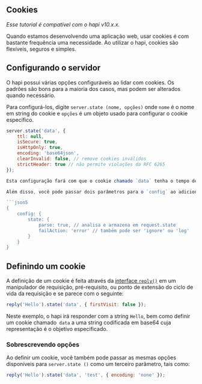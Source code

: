 ## Cookies

_Esse tutorial é compatível com o hapi v10.x.x._

Quando estamos desenvolvendo uma aplicação web, usar cookies é com bastante frequência uma necessidade. Ao utilizar o hapi, cookies são flexíveis, seguros e simples.

## Configurando o servidor

O hapi possui várias opções configuráveis ​​ao lidar com cookies. Os padrões são bons para a maioria dos casos, mas podem ser alterados quando necessário.

Para configurá-los, digite `server.state (nome, opções)` onde `nome` é o nome em string do cookie e `opções` é um objeto usado para configurar o cookie específico.

```javascript
server.state('data', {
    ttl: null,
    isSecure: true,
    isHttpOnly: true,
    encoding: 'base64json',
    clearInvalid: false, // remove cookies inválidos
    strictHeader: true // não permite violações da RFC 6265
});

Esta configuração fará com que o cookie chamado `data` tenha o tempo de vida da sessão(será apagado quando o navegador for fechado), e seja sinalizado como seguro e apenas HTTP (veja [RFC 6265](http://tools.ietf.org/html/rfc6265), especificamente as seções [4.1.2.5](http://tools.ietf.org/html/rfc6265#section-4.1.2.5) e [4.1.2.6](http://tools.ietf.org/html/rfc6265#section-4.1.2.6) para mais informações), e informa ao hapi que o valor é um JSON String codificado em base64. A documentação completa para as opções do ` server.state ()` podem ser encontradas em [referência da API](api#serverstatename-options).

Além disso, você pode passar dois parâmetros para o `config` ao adicionar uma rota:

```json5
{
    config: {
        state: {
            parse: true, // analisa e armazena em request.state
            failAction: 'error' // também pode ser 'ignore' ou 'log'
        }
    }
}
```

## Definindo um cookie

A definição de um cookie é feita através da [interface `reply()`](/api#reply-interface) em um manipulador de requisição, pré-requisito, ou ponto de extensão do ciclo de vida da requisição e se parece com o seguinte:

```javascript
reply('Hello').state('data', { firstVisit: false });
```

Neste exemplo, o hapi irá responder com a string `Hello`, bem como definir um cookie chamado` data` a uma string codificada em base64 cuja representação é o objetivo especificado. 

### Sobrescrevendo opções

Ao definir um cookie, você também pode passar as mesmas opções disponíveis para `server.state ()` como um terceiro parâmetro, tais como:

```javascript
reply('Hello').state('data', 'test', { encoding: 'none' });
```
